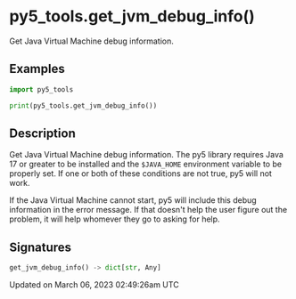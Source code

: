 # py5_tools.get_jvm_debug_info()

Get Java Virtual Machine debug information.

## Examples

<div class="example-table">

<div class="example-row"><div class="example-cell-image">

</div><div class="example-cell-code">

```python
import py5_tools

print(py5_tools.get_jvm_debug_info())
```

</div></div>

</div>

## Description

Get Java Virtual Machine debug information. The py5 library requires Java 17 or greater to be installed and the `$JAVA_HOME` environment variable to be properly set. If one or both of these conditions are not true, py5 will not work.

If the Java Virtual Machine cannot start, py5 will include this debug information in the error message. If that doesn't help the user figure out the problem, it will help whomever they go to asking for help.

## Signatures

```python
get_jvm_debug_info() -> dict[str, Any]
```

Updated on March 06, 2023 02:49:26am UTC
